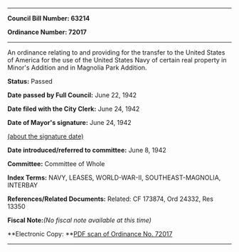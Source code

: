 

********

**Council Bill Number: 63214**
   
**Ordinance Number: 72017**
********

 An ordinance relating to and providing for the transfer to the United States of America for the use of the United States Navy of certain real property in Minor's Addition and in Magnolia Park Addition.

**Status:** Passed
   
**Date passed by Full Council:** June 22, 1942
   
**Date filed with the City Clerk:** June 24, 1942
   
**Date of Mayor's signature:** June 24, 1942
   
[(about the signature date)](/~public/approvaldate.htm)
   
   
   
**Date introduced/referred to committee:** June 8, 1942
   
**Committee:** Committee of Whole
   
   
**Index Terms:** NAVY, LEASES, WORLD-WAR-II, SOUTHEAST-MAGNOLIA, INTERBAY

**References/Related Documents:** Related: CF 173874, Ord 24332, Res 13350

**Fiscal Note:**_(No fiscal note available at this time)_

**Electronic Copy: **[PDF scan of Ordinance No. 72017](/~archives/Ordinances/Ord_72017.pdf)

********


